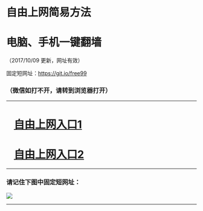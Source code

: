 ﻿# 自由上网简易方法

# 电脑、手机一键翻墙

（2017/10/09 更新，网址有效）

固定短网址：https://git.io/free99

### （微信如打不开，请转到浏览器打开）


***





# &nbsp;&nbsp; <a href="http://ft2638425161.fwq-tz-1001.info/fwqtz01.html?t=100900116945 " target="_blank">自由上网入口1</a>
# &nbsp;&nbsp; <a href="http://ft2220718968.fwq-tz-1002.info/fwqtz02.html?t=100900110878 " target="_blank">自由上网入口2</a>
***

### 请记住下图中固定短网址：

<img src="https://s3-us-west-2.amazonaws.com/fwq-1001/yjfq-20170905okok.png" /> 


***

